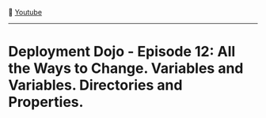 :movie_camera: [Youtube](https://www.youtube.com/watch?v=g1PBKhq2oe8)

<hr/>

# Deployment Dojo - Episode 12: All the Ways to Change. Variables and Variables. Directories and Properties.

